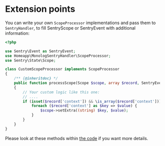 # Extension points

You can write your own `ScopeProcessor` implementations and pass them to `SentryHandler`, to fill SentryScope or SentryEvent with additional information:

```php
<?php

use Sentry\Event as SentryEvent;
use Homeapp\MonologSentryHandler\ScopeProcessor;
use Sentry\State\Scope;

class CustomScopeProcessor implements ScopeProcessor
{
    /** {@inheritdoc} */
    public function processScope(Scope $scope, array $record, SentryEvent $sentryEvent): void
    {
        // Your custom logic like this one:
        // ....
        if (isset($record['context']) && \is_array($record['context'])) {
            foreach ($record['context'] as $key => $value) {
                $scope->setExtra((string) $key, $value);
            }
        }
    }
}
```

Please look at these methods within [the code](../src/SentryHandler.php) if you want more details.
